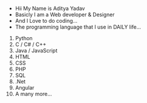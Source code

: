 - Hii My Name is Aditya Yadav
- Basicly I am a Web developer & Designer
- And I Love to do coding... 
- The programming language that I use in DAILY life...
1. Python 
2. C / C# / C++
3. Java / JavaScript
3. HTML
4. CSS
5. PHP
6. SQL
7. .Net
8. Angular
9. A many more...

<!---
adii9032/adii9032 is a ✨ special ✨ repository because its `README.md` (this file) appears on your GitHub profile.
You can click the Preview link to take a look at your changes.
--->
